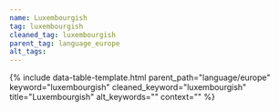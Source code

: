 ```yaml
---
name: Luxembourgish
tag: luxembourgish
cleaned_tag: luxembourgish
parent_tag: language_europe
alt_tags: 
---
```


{% include data-table-template.html 
  parent_path="language/europe" 
  keyword="luxembourgish" 
  cleaned_keyword="luxembourgish" 
  title="Luxembourgish"
  alt_keywords=""
  context=""
%}

